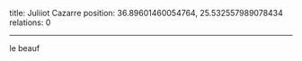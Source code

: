 title: Juliiot Cazarre
position: 36.89601460054764, 25.532557989078434
relations: 0

---








le beauf
